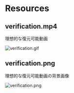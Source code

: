 # Resources

## verification.mp4

理想的な復元可能動画

![verification.gif](https://github.com/Tsuku43/zoomg/blob/master/images/verification.gif?raw=true)

## verification.png

理想的な復元可能動画の背景画像

![verification.png](https://github.com/Tsuku43/zoomg/blob/master/resources/verification.png?raw=true)
